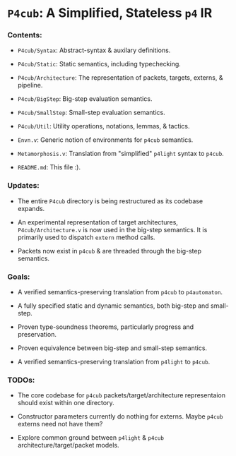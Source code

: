 # `P4cub`: A Simplified, Stateless `p4` IR

### Contents:

- `P4cub/Syntax`: Abstract-syntax & auxilary definitions.

- `P4cub/Static`: Static semantics, including typechecking.

- `P4cub/Architecture`: The representation of packets, targets, externs, & pipeline.

- `P4cub/BigStep`: Big-step evaluation semantics.

- `P4cub/SmallStep`: Small-step evaluation semantics.

- `P4cub/Util`: Utility operations, notations, lemmas, & tactics.

- `Envn.v`: Generic notion of environments for `p4cub` semantics.

- `Metamorphosis.v`: Translation from "simplified" `p4light` syntax to `p4cub`.

- `README.md`: This file :).

### Updates:

- The entire `P4cub` directory is being restructured as its codebase expands.

- An experimental representation of target architectures, `P4cub/Architecture.v` is now used in the big-step semantics. It is primarily used to dispatch `extern` method calls.

- Packets now exist in `p4cub` & are threaded through the big-step semantics.

### Goals:

- A verified semantics-preserving translation from `p4cub` to `p4automaton`.

- A fully specified static and dynamic semantics, both big-step and small-step.

- Proven type-soundness theorems, particularly progress and preservation.

- Proven equivalence between big-step and small-step semantics.

- A verified semantics-preserving translation from `p4light` to `p4cub`.

### TODOs:

- The core codebase for `p4cub` packets/target/architecture representaion should exist within one directory.

- Constructor parameters currently do nothing for externs. Maybe `p4cub` externs need not have them?

- Explore common ground between `p4light` & `p4cub` architecture/target/packet models.
